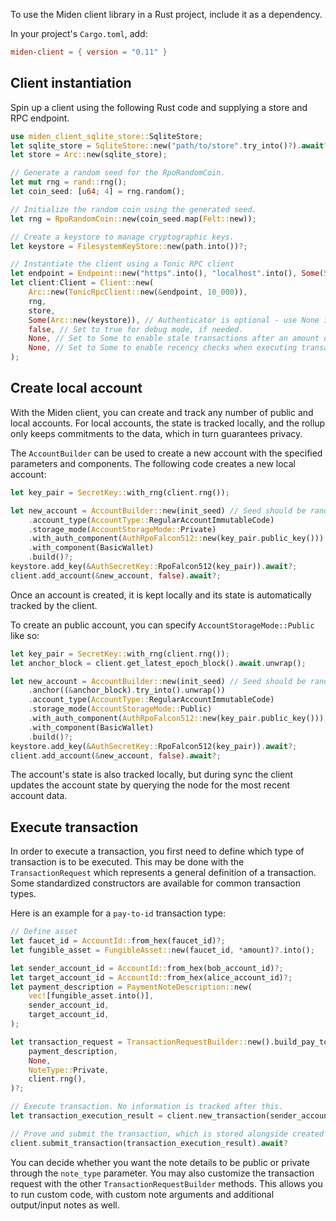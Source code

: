 To use the Miden client library in a Rust project, include it as a dependency.

In your project's `Cargo.toml`, add:

```toml
miden-client = { version = "0.11" }
```

## Client instantiation

Spin up a client using the following Rust code and supplying a store and RPC endpoint. 

```rust
use miden_client_sqlite_store::SqliteStore;
let sqlite_store = SqliteStore::new("path/to/store".try_into()?).await?;
let store = Arc::new(sqlite_store);

// Generate a random seed for the RpoRandomCoin.
let mut rng = rand::rng();
let coin_seed: [u64; 4] = rng.random();

// Initialize the random coin using the generated seed.
let rng = RpoRandomCoin::new(coin_seed.map(Felt::new));

// Create a keystore to manage cryptographic keys.
let keystore = FilesystemKeyStore::new(path.into())?;

// Instantiate the client using a Tonic RPC client
let endpoint = Endpoint::new("https".into(), "localhost".into(), Some(57291));
let client:Client = Client::new(
    Arc::new(TonicRpcClient::new(&endpoint, 10_000)),
    rng,
    store,
    Some(Arc::new(keystore)), // Authenticator is optional - use None if no authentication is needed
    false, // Set to true for debug mode, if needed.
    None, // Set to Some to enable stale transactions after an amount of blocks.
    None, // Set to Some to enable recency checks when executing transactions.
);
```

## Create local account

With the Miden client, you can create and track any number of public and local accounts. For local accounts, the state is tracked locally, and the rollup only keeps commitments to the data, which in turn guarantees privacy.

The `AccountBuilder` can be used to create a new account with the specified parameters and components. The following code creates a new local account:

```rust
let key_pair = SecretKey::with_rng(client.rng());

let new_account = AccountBuilder::new(init_seed) // Seed should be random for each account
    .account_type(AccountType::RegularAccountImmutableCode)
    .storage_mode(AccountStorageMode::Private)
    .with_auth_component(AuthRpoFalcon512::new(key_pair.public_key()))
    .with_component(BasicWallet)
    .build()?;
keystore.add_key(&AuthSecretKey::RpoFalcon512(key_pair)).await?;
client.add_account(&new_account, false).await?;
```
Once an account is created, it is kept locally and its state is automatically tracked by the client.

To create an public account, you can specify `AccountStorageMode::Public` like so:

```Rust
let key_pair = SecretKey::with_rng(client.rng());
let anchor_block = client.get_latest_epoch_block().await.unwrap();

let new_account = AccountBuilder::new(init_seed) // Seed should be random for each account
    .anchor((&anchor_block).try_into().unwrap())
    .account_type(AccountType::RegularAccountImmutableCode)
    .storage_mode(AccountStorageMode::Public)
    .with_auth_component(AuthRpoFalcon512::new(key_pair.public_key()))
    .with_component(BasicWallet)
    .build()?;
keystore.add_key(&AuthSecretKey::RpoFalcon512(key_pair)).await?;
client.add_account(&new_account, false).await?;
```

The account's state is also tracked locally, but during sync the client updates the account state by querying the node for the most recent account data.

## Execute transaction

In order to execute a transaction, you first need to define which type of transaction is to be executed. This may be done with the `TransactionRequest` which represents a general definition of a transaction. Some standardized constructors are available for common transaction types.

Here is an example for a `pay-to-id` transaction type:

```rust
// Define asset
let faucet_id = AccountId::from_hex(faucet_id)?;
let fungible_asset = FungibleAsset::new(faucet_id, *amount)?.into();

let sender_account_id = AccountId::from_hex(bob_account_id)?;
let target_account_id = AccountId::from_hex(alice_account_id)?;
let payment_description = PaymentNoteDescription::new(
    vec![fungible_asset.into()],
    sender_account_id,
    target_account_id,
);

let transaction_request = TransactionRequestBuilder::new().build_pay_to_id(
    payment_description,
    None,
    NoteType::Private,
    client.rng(),
)?;

// Execute transaction. No information is tracked after this.
let transaction_execution_result = client.new_transaction(sender_account_id, transaction_request.clone()).await?;

// Prove and submit the transaction, which is stored alongside created notes (if any)
client.submit_transaction(transaction_execution_result).await?
```

You can decide whether you want the note details to be public or private through the `note_type` parameter.
You may also customize the transaction request with the other `TransactionRequestBuilder` methods. This allows you to run custom code, with custom note arguments and additional output/input notes as well.
